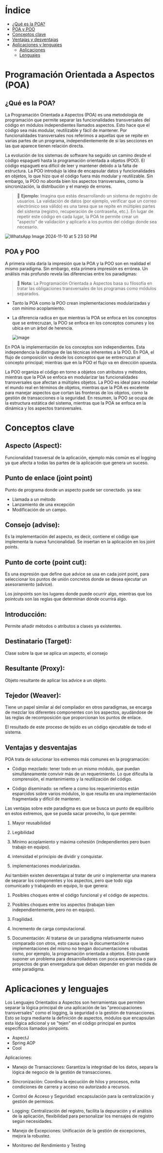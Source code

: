 # Índice
* [¿Qué es la POA?](#que-es-la-poa)
* [POA y POO](#poa-y-poo)
* [Conceptos clave](#conceptos-clave)
* [Ventajas y desventajas](#ventajas-y-desventajas)
* [Aplicaciones y lenguajes](#aplicaciones-y-lenguajes)
  * [Aplicaciones](#aplicaciones)
  * [Lenguajes](#lenguajes)

# Programación Orientada a Aspectos (POA)

## ¿Qué es la POA?

La Programación Orientada a Aspectos (POA) es una metodología de programación que permite separar las funcionalidades transversales del código en módulos independientes llamados aspectos. Esto hace que el código sea más modular, reutilizable y fácil de mantener. Por funcionalidades transversales nos referimos a aquellas que se repite en varias partes de un programa, independientemente de si las secciones en las que aparece tienen relación directa.

La evolución de los sistemas de software ha seguido un camino desde el código espagueti hasta la programación orientada a objetos (POO). El código espagueti era difícil de leer y mantener debido a la falta de estructura. La POO introdujo la idea de encapsular datos y funcionalidades en objetos, lo que hizo que el código fuera más modular y reutilizable. Sin embargo, la POO no aborda bien los aspectos transversales, como la sincronización, la distribución y el manejo de errores.

>  📌 **Ejemplo:** Imagina que estás desarrollando un sistema de registro de usuarios. La validación de datos (por ejemplo, verificar que un correo electrónico sea válido) es una tarea que se repite en múltiples partes del sistema (registro, recuperación de contraseña, etc.). En lugar de repetir este código en cada lugar, la POA te permite crear un "aspecto" de validación y aplicarlo a los puntos del código donde sea necesario.

   ![WhatsApp Image 2024-11-10 at 5 23 50 PM](https://github.com/user-attachments/assets/7b0111b7-74b3-47a0-9899-7fbd3ace740a)


## POA y POO

A primera vista daría la impresión que la POA y la POO son en realidad el mismo paradigma. Sin embargo, esta primera impresión es errónea. Un análisis más profundo revela las diferencias entre los paradigmas:


> 📝 **Nota:** La Programación Orientada a Aspectos basa su filosofía en tratar las obligaciones transversales de los programas como módulos separados.


- Tanto la POA como la POO crean implementaciones modularizadas y con mínimo acoplamiento. 
- La diferencia radica en que mientras la POA se enfoca en los conceptos que se entrecruzan, la POO se enfoca en los conceptos comunes y los ubica en un árbol de herencia.

  ![image](https://github.com/user-attachments/assets/097eb323-9bdb-4f1d-8a74-1b2963ae0c44)

En POA la implementación de los conceptos son independientes. Esta independencia la distingue de las técnicas inherentes a la POO. En POA, el flujo de composición va desde los conceptos que se entrecruzan al concepto principal; mientras que en la POO el flujo va en dirección opuesta.

La POO organiza el código en torno a objetos con atributos y métodos, mientras que la POA se enfoca en modularizar las funcionalidades transversales que afectan a múltiples objetos. La POO es ideal para modelar el mundo real en términos de objetos, mientras que la POA es excelente para manejar aspectos que cortan las fronteras de los objetos, como la gestión de transacciones o la seguridad. En resumen, la POO se ocupa de la estructura estática del sistema, mientras que la POA se enfoca en la dinámica y los aspectos transversales.

# Conceptos clave

## Aspecto (Aspect): 
Funcionalidad trasversal de la aplicación, ejemplo más común es el logging ya que afecta a todas las partes de la aplicación que genera un suceso. 

## Punto de enlace (joint point)
Punto de programa donde un aspecto puede ser conectado. ya sea: 
- Llamada a un método 
- Lanzamiento de una excepción 
- Modificación de un campo. 

## Consejo (advise): 
Es la implementación del aspecto, es decir, contiene el código que implementa la nueva funcionalidad. Se insertan en la aplicación en los joint points. 

## Punto de corte (point cut):
Es una expresión que define que advice se usa en cada joint point, para seleccionar los puntos de unión concretos donde se desea ejecutar un asesoramiento (advice). 

Los joinpoints son los lugares donde puede ocurrir algo, mientras que los pointcuts son las reglas que determinan dónde ocurrirá algo. 

## Introducción:
Permite añadir métodos o atributos a clases ya existentes.

## Destinatario (Target):
Clase sobre la que se aplica un aspecto, el consejo  

## Resultante (Proxy): 
Objeto resultante de aplicar los advice a un objeto.  

## Tejedor (Weaver):
Tiene un papel similar al del compilador en otros paradigmas, se encarga de mezclar los diferentes componentes con los aspectos, ayudándose de las reglas de recomposición que proporcionan los puntos de enlace.  

El resultado de este proceso de tejido es un código ejecutable de todo el sistema.


## Ventajas y desventajas

POA trata de solucionar los extremos más comunes en la programación: 

- Código mezclado: tener todo en un mismo módulo, que puedan simultáneamente convivir más de un requerimiento. Lo que dificulta la comprensión, el mantenimiento y la reutilización del código. 

- Código diseminado: se refiere a como los requerimientos están esparcidos sobre varios módulos, lo que resulta en una implementación fragmentada y difícil de mantener. 

Las ventajas sobre este paradigma es que se busca un punto de equilibrio en estos extremos, que se pueda sacar provecho, lo que permite: 

1. Mayor reusabilidad 

2. Legibilidad 

3. Mínimo acoplamiento y máxima cohesión (independientes pero buen trabajo en equipo). 

4. intensidad el principio de dividir y conquistar. 

5. implementaciones modularizadas. 

Así también existen desventajas al tratar de unir o implementar una manera de separar los componentes y los aspectos, pero que todo siga comunicado y trabajando en equipo, lo que genera: 

1. Posibles choques entre el código funcional y el código de aspectos. 

2. Posibles choques entre los aspectos (trabajan bien independientemente, pero no en equipo). 

3. Fragilidad. 

4. Incremento de carga computacional. 

5. Documentación: Al tratarse de un paradigma relativamente nuevo comparado con otros, esto causa que la documentación e implementaciones del mismo no tengan documentaciones robustas como, por ejemplo, la programación orientada a objetos. Esto puede suponer un problema para desarrolladores con poca experiencia o para proyectos de gran envergadura que deban depender en gran medida de este paradigma. 

# Aplicaciones y lenguajes

Los Lenguajes Orientados a Aspectos son herramientas que permiten separar la lógica principal de una aplicación de las "preocupaciones transversales" como el logging, la seguridad o la gestión de transacciones. Esto se logra mediante la definición de aspectos, módulos que encapsulan esta lógica adicional y se "tejen" en el código principal en puntos específicos llamados joinpoints. 
- AspectJ
- Spring AOP
- Cool

Aplicaciones: 

- Manejo de Transacciones: Garantiza la integridad de los datos, separa la lógica de negocio de la gestión de transacciones. 

- Sincronización: Coordina la ejecución de hilos y procesos, evita condiciones de carrera y acceso no autorizado a recursos. 

- Control de Acceso y Seguridad: encapsulación para la centralización y gestión de permisos. 

- Logging: Centralización del registro, facilita la depuración y el análisis de la aplicación, flexibilidad para personalizar los mensajes de registro según necesidades. 

- Manejo de Excepciones: Unificación de la gestión de excepciones, mejora la robustez.

- Monitoreo del Rendimiento y Testing


